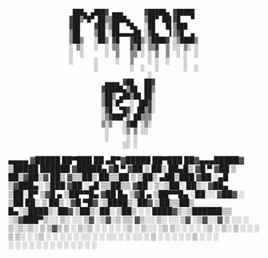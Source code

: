                       ███▄ ▄███▓ ▄▄▄      ▓█████▄ ▓█████                      
                     ▓██▒▀█▀ ██▒▒████▄    ▒██▀ ██▌▓█   ▀                      
                     ▓██    ▓██░▒██  ▀█▄  ░██   █▌▒███                        
                     ▒██    ▒██ ░██▄▄▄▄██ ░▓█▄   ▌▒▓█  ▄                      
                     ▒██▒   ░██▒ ▓█   ▓██▒░▒████▓ ░▒████▒                     
                     ░ ▒░   ░  ░ ▒▒   ▓▒█░ ▒▒▓  ▒ ░░ ▒░ ░                     
                     ░  ░      ░  ▒   ▒▒ ░ ░ ▒  ▒  ░ ░  ░                     
                     ░      ░     ░   ▒    ░ ░  ░    ░                        
                            ░         ░  ░   ░       ░  ░                     
                                           ░                                  
                               ▄▄▄▄ ▓██   ██▓                                 
                              ▓█████▄▒██  ██▒                                 
                              ▒██▒ ▄██▒██ ██░                                 
                              ▒██░█▀  ░ ▐██▓░                                 
                              ░▓█  ▀█▓░ ██▒▓░                                 
                              ░▒▓███▀▒ ██▒▒▒                                  
                              ▒░▒   ░▓██ ░▒░                                  
                               ░    ░▒ ▒ ░░                                   
                               ░     ░ ░                                      
                                    ░░ ░                                      
 ▄▄▄▄   ▓█████  ██▀███   ██ ▄█▀▓█████  ██▀███   ██▓▄▄▄█████▓ ▒█████    ██████ 
▓█████▄ ▓█   ▀ ▓██ ▒ ██▒ ██▄█▒ ▓█   ▀ ▓██ ▒ ██▒▓██▒▓  ██▒ ▓▒▒██▒  ██▒▒██    ▒ 
▒██▒ ▄██▒███   ▓██ ░▄█ ▒▓███▄░ ▒███   ▓██ ░▄█ ▒▒██▒▒ ▓██░ ▒░▒██░  ██▒░ ▓██▄   
▒██░█▀  ▒▓█  ▄ ▒██▀▀█▄  ▓██ █▄ ▒▓█  ▄ ▒██▀▀█▄  ░██░░ ▓██▓ ░ ▒██   ██░  ▒   ██▒
░▓█  ▀█▓░▒████▒░██▓ ▒██▒▒██▒ █▄░▒████▒░██▓ ▒██▒░██░  ▒██▒ ░ ░ ████▓▒░▒██████▒▒
░▒▓███▀▒░░ ▒░ ░░ ▒▓ ░▒▓░▒ ▒▒ ▓▒░░ ▒░ ░░ ▒▓ ░▒▓░░▓    ▒ ░░   ░ ▒░▒░▒░ ▒ ▒▓▒ ▒ ░
▒░▒   ░  ░ ░  ░  ░▒ ░ ▒░░ ░▒ ▒░ ░ ░  ░  ░▒ ░ ▒░ ▒ ░    ░      ░ ▒ ▒░ ░ ░▒  ░ ░
 ░    ░    ░     ░░   ░ ░ ░░ ░    ░     ░░   ░  ▒ ░  ░      ░ ░ ░ ▒  ░  ░  ░  
 ░         ░  ░   ░     ░  ░      ░  ░   ░      ░               ░ ░        ░  
